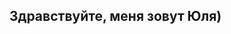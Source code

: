 ## Здравствуйте, меня зовут Юля)

<!--
**YuliyaGabdulganieva/YuliyaGabdulganieva** is a ✨ _special_ ✨ repository because its `README.md` (this file) appears on your GitHub profile.
> Я - начинающий тестировщик. Активно ищу работу!

- 🔭 I’m currently working on ...
- 🌱 I’m currently learning ...
- 👯 I’m looking to collaborate on ...
- 🤔 I’m looking for help with ...
- 💬 Ask me about ...
- 📫 How to reach me: ...
- 😄 Pronouns: ...
- ⚡ Fun fact: ...
-->
